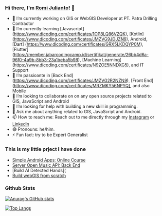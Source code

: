 ### Hi there, I'm [Romi Julianto](https://www.linkedin.com/in/romijulianto)! 👋

- 🔭 I’m currently working on GIS or WebGIS Developer at PT. Patra Drilling Contractor
- 🌱 I’m currently learning [Javascript] (https://www.dicoding.com/certificates/1OP8LQ86VZQK), [Kotlin] (https://www.dicoding.com/certificates/JMZVG9JDJZN9), Android, [Dart] (https://www.dicoding.com/certificates/GRX5LKDQYP0M), [Flutter] (https://member.jabarcodingcamp.id/sertifikat/generate/26bb4d6a-96f0-4a9b-8bb3-23a1beba5b98), [Machine Learning] (https://www.dicoding.com/certificates/N9ZOE5NNDXG5), and IT Support
- 🌱 I’m passioante in [Back End] (https://www.dicoding.com/certificates/JMZVG2R2NZN9), [Front End] (https://www.dicoding.com/certificates/MRZMKY56NPYQ], and also Mobile
- 👯 I’m looking to collaborate on on  any open source projects related to GIS, JavaScript and Android
- 🤔 I’m looking for help with building a new skill in programming.
- 💬 Ask me about anything related to GIS, JavaScript and Android.
- 📫 How to reach me: Reach out to me directly through my [Instagram](https://www.instagram.com/romijulianto_/) or [Linkedin](https://www.linkedin.com/in/romijulianto)
- 😄 Pronouns: he/him.
- ⚡ Fun fact: try to be Expert Generalist

### This is my little prject i have done
- [Simple Android Apps: Online Course](https://github.com/romijulianto/educationxyz?main_leads=github)
- [Server Open Music API: Back End](https://github.com/romijulianto/openMusic_rj?main_leads=github)
- [Build AI Detected Hands](
- [Build webGIS from scratch](https://romijulianto.github.io?main_leads=github)


### Github Stats

[![Anurag's GitHub stats](https://github-readme-stats.vercel.app/api?username=romijulianto)](https://github.com/anuraghazra/github-readme-stats)

[![Top Langs](https://github-readme-stats.vercel.app/api/top-langs/?username=romijulianto&layout=compact)](https://github.com/anuraghazra/github-readme-stats)
